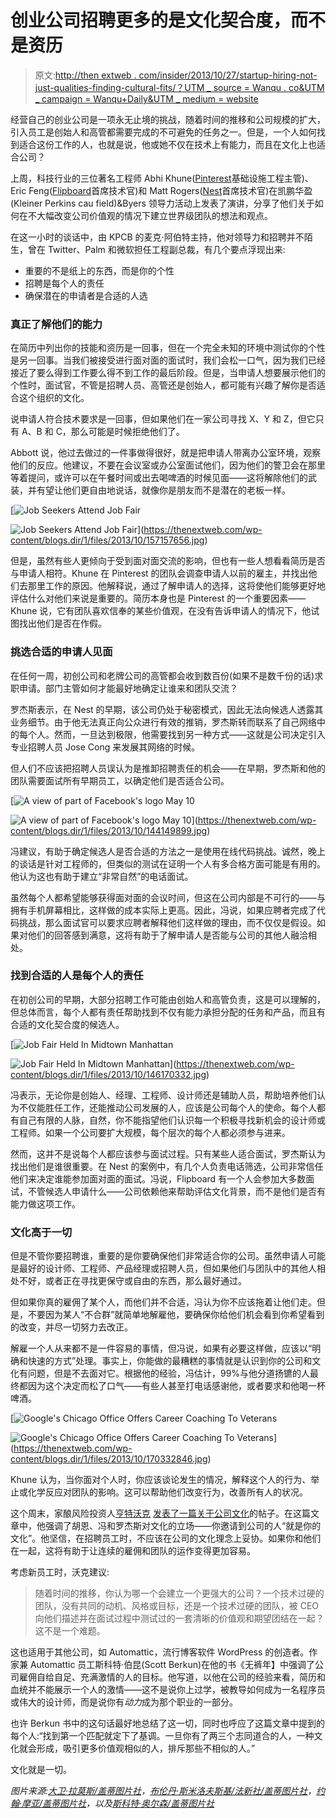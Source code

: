 # 创业公司招聘更多的是文化契合度，而不是资历

> 原文:[http://then extweb . com/insider/2013/10/27/startup-hiring-not-just-qualities-finding-cultural-fits/？UTM _ source = Wanqu . co&UTM _ campaign = Wanqu+Daily&UTM _ medium = website](http://thenextweb.com/insider/2013/10/27/startup-hiring-isnt-just-qualifications-finding-cultural-fits/?utm_source=wanqu.co&utm_campaign=Wanqu+Daily&utm_medium=website)

经营自己的创业公司是一项永无止境的挑战，随着时间的推移和公司规模的扩大，引入员工是创始人和高管都需要完成的不可避免的任务之一。但是，一个人如何找到适合这份工作的人，也就是说，他或她不仅在技术上有能力，而且在文化上也适合公司？

上周，科技行业的三位著名工程师 Abhi Khune([Pinterest](https://www.pinterest.com)基础设施工程主管)、Eric Feng([Flipboard](https://www.flipboard.com)首席技术官)和 Matt Rogers([Nest](https://www.nest.com)首席技术官)在凯鹏华盈(Kleiner Perkins cau field)&Byers 领导力活动上发表了演讲，分享了他们关于如何在不大幅改变公司价值观的情况下建立世界级团队的想法和观点。

在这一小时的谈话中，由 KPCB 的麦克·阿伯特主持，他对领导力和招聘并不陌生，曾在 Twitter、Palm 和微软担任工程副总裁，有几个要点浮现出来:

*   重要的不是纸上的东西，而是你的个性
*   招聘是每个人的责任
*   确保潜在的申请者是合适的人选

### 真正了解他们的能力

在简历中列出你的技能和资历是一回事，但在一个完全未知的环境中测试你的个性是另一回事。当我们被接受进行面对面的面试时，我们会松一口气，因为我们已经接近了要么得到工作要么得不到工作的最后阶段。但是，当申请人想要展示他们的个性时，面试官，不管是招聘人员、高管还是创始人，都可能有兴趣了解你是否适合这个组织的文化。

说申请人符合技术要求是一回事，但如果他们在一家公司寻找 X、Y 和 Z，但它只有 A、B 和 C，那么可能是时候拒绝他们了。

Abbott 说，他过去做过的一件事做得很好，就是把申请人带离办公室环境，观察他们的反应。他建议，不要在会议室或办公室面试他们，因为他们的警卫会在那里等着提问，或许可以在午餐时间或出去喝啤酒的时候见面——这将解除他们的武装，并有望让他们更自由地说话，就像你是朋友而不是潜在的老板一样。

[](https://thenextweb.com/wp-content/blogs.dir/1/files/2013/10/157157656.jpg)

[![Job Seekers Attend Job Fair](../Images/9dc0127d81fdb26d7834c1f79d89ea4a.png)

<noscript><img loading="lazy" class="alignnone size-fullwidth_post wp-image-700582" alt="Job Seekers Attend Job Fair" src="../Images/9dc0127d81fdb26d7834c1f79d89ea4a.png" srcset="https://cdn0.tnwcdn.com/wp-content/blogs.dir/1/files/2013/10/157157656-730x485.jpg 730w, https://cdn0.tnwcdn.com/wp-content/blogs.dir/1/files/2013/10/157157656-220x146.jpg 220w, https://cdn0.tnwcdn.com/wp-content/blogs.dir/1/files/2013/10/157157656-520x346.jpg 520w" data-original-src="https://cdn0.tnwcdn.com/wp-content/blogs.dir/1/files/2013/10/157157656-730x485.jpg"/></noscript>](https://thenextweb.com/wp-content/blogs.dir/1/files/2013/10/157157656.jpg) 

[](https://thenextweb.com/wp-content/blogs.dir/1/files/2013/10/157157656.jpg)

但是，虽然有些人更倾向于受到面对面交流的影响，但也有一些人想看看简历是否与申请人相符。Khune 在 Pinterest 的团队会调查申请人以前的雇主，并找出他们去那里工作的原因。他解释说，通过了解申请人的选择，这将使他们能够更好地评估什么对他们来说是重要的。简历本身也是 Pinterest 的一个重要因素——Khune 说，它有团队喜欢信奉的某些价值观，在没有告诉申请人的情况下，他试图找出他们是否在作假。

### 挑选合适的申请人见面

在任何一周，初创公司和老牌公司的高管都会收到数百份(如果不是数千份的话)求职申请。部门主管如何才能最好地确定让谁来和团队交流？

罗杰斯表示，在 Nest 的早期，该公司仍处于秘密模式，因此无法向候选人透露其业务细节。由于他无法真正向公众进行有效的推销，罗杰斯转而联系了自己网络中的每个人。然而，一旦达到极限，他需要找到另一种方式——这就是公司决定引入专业招聘人员 Jose Cong 来发展其网络的时候。

但人们不应该把招聘人员误认为是推卸招聘责任的机会——在早期，罗杰斯和他的团队需要面试所有早期员工，以确定他们是否适合公司。

[](https://thenextweb.com/wp-content/blogs.dir/1/files/2013/10/144149899.jpg)

[![A view of part of Facebook's logo May 10](../Images/8c56fa37e56a6056a3cc3d28e7dc3e1c.png)

<noscript><img loading="lazy" class="alignnone size-fullwidth_post wp-image-700584" alt="A view of part of Facebook's logo May 10" src="../Images/8c56fa37e56a6056a3cc3d28e7dc3e1c.png" srcset="https://cdn0.tnwcdn.com/wp-content/blogs.dir/1/files/2013/10/144149899-730x487.jpg 730w, https://cdn0.tnwcdn.com/wp-content/blogs.dir/1/files/2013/10/144149899-220x146.jpg 220w, https://cdn0.tnwcdn.com/wp-content/blogs.dir/1/files/2013/10/144149899-520x347.jpg 520w" data-original-src="https://cdn0.tnwcdn.com/wp-content/blogs.dir/1/files/2013/10/144149899-730x487.jpg"/></noscript>](https://thenextweb.com/wp-content/blogs.dir/1/files/2013/10/144149899.jpg) 

[](https://thenextweb.com/wp-content/blogs.dir/1/files/2013/10/144149899.jpg)

冯建议，有助于确定候选人是否合适的方法之一是使用在线代码挑战。诚然，晚上的谈话是针对工程师的，但类似的测试在证明一个人有多合格方面可能是有用的。他认为这也有助于建立“非常自然”的电话面试。

虽然每个人都希望能够获得面对面的会议时间，但这在公司内部是不可行的——与拥有手机屏幕相比，这样做的成本实际上更高。因此，冯说，如果应聘者完成了代码挑战，那么面试官可以要求应聘者解释他们这样做的理由，而不仅仅是假设。如果对他们的回答感到满意，这将有助于了解申请人是否能与公司的其他人融洽相处。

### 找到合适的人是每个人的责任

在初创公司的早期，大部分招聘工作可能由创始人和高管负责，这是可以理解的，但总体而言，每个人都有责任帮助找到不仅有能力承担分配的任务和产品，而且有合适的文化契合度的候选人。

[](https://thenextweb.com/wp-content/blogs.dir/1/files/2013/10/146170332.jpg)

[![Job Fair Held In Midtown Manhattan](../Images/04390b1b7d0c4c805af1e19ac5bbb44b.png)

<noscript><img loading="lazy" class="alignnone size-fullwidth_post wp-image-700809" alt="Job Fair Held In Midtown Manhattan" src="../Images/04390b1b7d0c4c805af1e19ac5bbb44b.png" srcset="https://cdn0.tnwcdn.com/wp-content/blogs.dir/1/files/2013/10/146170332-730x486.jpg 730w, https://cdn0.tnwcdn.com/wp-content/blogs.dir/1/files/2013/10/146170332-220x146.jpg 220w, https://cdn0.tnwcdn.com/wp-content/blogs.dir/1/files/2013/10/146170332-520x346.jpg 520w" data-original-src="https://cdn0.tnwcdn.com/wp-content/blogs.dir/1/files/2013/10/146170332-730x486.jpg"/></noscript>](https://thenextweb.com/wp-content/blogs.dir/1/files/2013/10/146170332.jpg) 

[](https://thenextweb.com/wp-content/blogs.dir/1/files/2013/10/146170332.jpg)

冯表示，无论你是创始人、经理、工程师、设计师还是辅助人员，帮助培养他们认为不仅能胜任工作，还能推动公司发展的人，应该是公司每个人的使命。每个人都有自己有限的人脉，自然，你不能指望他们认识每一个积极寻找新机会的设计师或工程师。如果一个公司要扩大规模，每个层次的每个人都必须参与进来。

然而，这并不是说每个人都应该参与面试过程。只有某些人适合面试，罗杰斯认为找出他们是谁很重要。在 Nest 的案例中，有几个人负责电话筛选，公司非常信任他们来决定谁能参加面对面的面试。冯说，Flipboard 有一个人会参加大多数面试，不管候选人申请什么——公司依赖他来帮助评估文化背景，而不是他们是否有能力做这项工作。

### 文化高于一切

但是不管你要招聘谁，重要的是你要确保他们非常适合你的公司。虽然申请人可能是最好的设计师、工程师、产品经理或招聘人员，但如果他们与团队中的其他人相处不好，或者正在寻找更保守或自由的东西，那么最好通过。

但如果你真的雇佣了某个人，而他们并不合适，冯认为你不应该拖着让他们走。但是，不要因为某人“不合群”就简单地解雇他，要确保你给他们机会看到你希望看到的改变，并尽一切努力去改正。

解雇一个人从来都不是一件容易的事情，但冯说，如果有必要这样做，应该以“明确和快速的方式”处理。事实上，你能做的最糟糕的事情就是认识到你的公司和文化有问题，但是不去面对它。根据他的经验，冯估计，99%与他分道扬镳的人最终都因为这个决定而松了口气——有些人甚至打电话感谢他，或者要求和他喝一杯啤酒。

[](https://thenextweb.com/wp-content/blogs.dir/1/files/2013/10/170332846.jpg)

[![Google's Chicago Office Offers Career Coaching To Veterans](../Images/731bc22fd4d787e155d4fd0bd9960c7c.png)

<noscript><img loading="lazy" class="alignnone size-fullwidth_post wp-image-700805" alt="Google's Chicago Office Offers Career Coaching To Veterans" src="../Images/731bc22fd4d787e155d4fd0bd9960c7c.png" srcset="https://cdn0.tnwcdn.com/wp-content/blogs.dir/1/files/2013/10/170332846-730x486.jpg 730w, https://cdn0.tnwcdn.com/wp-content/blogs.dir/1/files/2013/10/170332846-220x146.jpg 220w, https://cdn0.tnwcdn.com/wp-content/blogs.dir/1/files/2013/10/170332846-520x346.jpg 520w" data-original-src="https://cdn0.tnwcdn.com/wp-content/blogs.dir/1/files/2013/10/170332846-730x486.jpg"/></noscript>](https://thenextweb.com/wp-content/blogs.dir/1/files/2013/10/170332846.jpg) 

[](https://thenextweb.com/wp-content/blogs.dir/1/files/2013/10/170332846.jpg)

Khune 认为，当你面对个人时，你应该谈论发生的情况，解释这个人的行为、举止或化学反应对团队的影响。这可以帮助他们改变行为，改善所有人的状况。

这个周末，家酿风险投资人[亨特沃克](https://www.twitter.com/hunterwalk) [发表了一篇关于公司文化](http://hunterwalk.com/2013/10/24/for-startups-your-culture-starts-with-your-first-hire/)的帖子。在这篇文章中，他强调了胡恩、冯和罗杰斯对文化的立场——你邀请到公司的人“就是你的文化”。他坚信，在招聘员工时，不应该在公司的文化理念上妥协。如果你和他们在一起，这将有助于让连续的雇佣和团队的运作变得更加容易。

考虑新员工时，沃克建议:

> 随着时间的推移，你认为哪一个会建立一个更强大的公司？一个技术过硬的团队，没有共同的动机、风格或目标，还是一个技术过硬的团队，被 CEO 向他们描述并在面试过程中测试过的一套清晰的价值观和期望团结在一起？这不是一个难题。

这也适用于其他公司，如 Automattic，流行博客软件 WordPress 的创造者。作家兼 Automattic 员工斯科特·伯昆(Scott Berkun)在他的书《无裤年】中强调了公司雇佣自给自足、充满激情的人的目标。他写道，以他在公司的经验来看，简历和血统并不能展示一个人的激情——这不是说你上过学，被教导如何成为一名程序员或伟大的设计师，而是说你有*动力*成为那个职业的一部分。

也许 Berkun 书中的这句话最好地总结了这一切，同时也呼应了这篇文章中提到的每个人:“找到第一个匹配就定下了基调。一旦你有了两三个志同道合的人，一种文化就会形成，吸引更多价值观相似的人，排斥那些不相似的人。”

文化就是一切。

*图片来源:[大卫·拉莫斯/盖蒂图片社](http://www.gettyimages.com/detail/news-photo/job-seekers-wait-for-their-interviews-with-job-recruiters-news-photo/157157656#)，[布伦丹·斯米洛夫斯基/法新社/盖蒂图片社](http://www.gettyimages.com/detail/news-photo/view-of-part-of-facebooks-logo-may-10-2012-in-washington-dc-news-photo/144149899#)，[约翰·摩亚/盖蒂图片社](http://www.gettyimages.com/detail/news-photo/an-applicant-holds-a-folder-of-resumes-while-speaking-with-news-photo/146170332#)，以及[斯科特·奥尔森/盖蒂图片社](http://www.gettyimages.com/detail/news-photo/marine-corps-veteran-ricardo-aguilar-gets-help-with-his-news-photo/170332846#)*